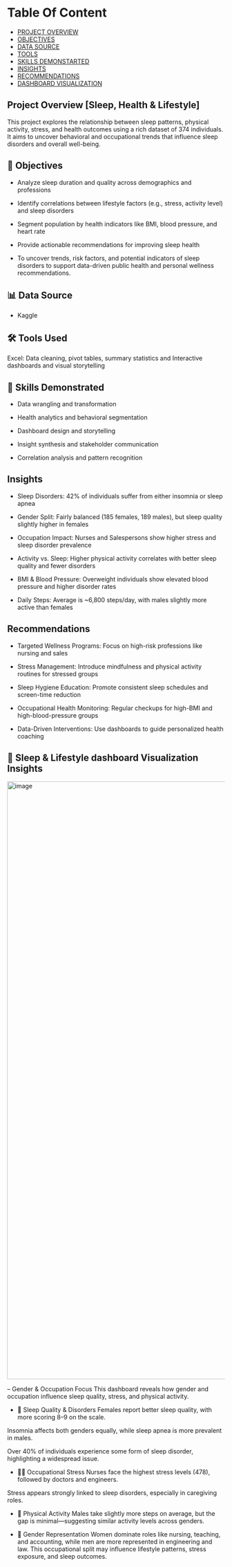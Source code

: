 # Table Of Content

- [PROJECT OVERVIEW](#project-overview)
- [OBJECTIVES](#objectives)
- [DATA SOURCE](#data-source)
- [TOOLS](#tools)
- [SKILLS DEMONSTARTED](#skills-demonstrated)
- [INSIGHTS](#insights)
- [RECOMMENDATIONS](#recommendations)
- [DASHBOARD VISUALIZATION](dashboard-visualization)
  

## Project Overview [Sleep, Health & Lifestyle]
This project explores the relationship between sleep patterns, physical activity, stress, and health outcomes using a rich dataset of 374 individuals. It aims to uncover behavioral and occupational trends that influence sleep disorders and overall well-being.


## 🎯 Objectives
- Analyze sleep duration and quality across demographics and professions

- Identify correlations between lifestyle factors (e.g., stress, activity level) and sleep disorders

- Segment population by health indicators like BMI, blood pressure, and heart rate

- Provide actionable recommendations for improving sleep health
  
- To uncover trends, risk factors, and potential indicators of sleep disorders to support data-driven public health and personal wellness recommendations.
   

## 📊 Data Source  
- Kaggle
  
  
## 🛠 Tools Used
Excel: Data cleaning, pivot tables, summary statistics and Interactive dashboards and visual storytelling


## 🧠 Skills Demonstrated
- Data wrangling and transformation

- Health analytics and behavioral segmentation

- Dashboard design and storytelling

- Insight synthesis and stakeholder communication

- Correlation analysis and pattern recognition

## Insights
- Sleep Disorders: 42% of individuals suffer from either insomnia or sleep apnea

- Gender Split: Fairly balanced (185 females, 189 males), but sleep quality slightly higher in females

- Occupation Impact: Nurses and Salespersons show higher stress and sleep disorder prevalence

- Activity vs. Sleep: Higher physical activity correlates with better sleep quality and fewer disorders

- BMI & Blood Pressure: Overweight individuals show elevated blood pressure and higher disorder rates

- Daily Steps: Average is ~6,800 steps/day, with males slightly more active than females
  

## Recommendations
- Targeted Wellness Programs: Focus on high-risk professions like nursing and sales

- Stress Management: Introduce mindfulness and physical activity routines for stressed groups

- Sleep Hygiene Education: Promote consistent sleep schedules and screen-time reduction

- Occupational Health Monitoring: Regular checkups for high-BMI and high-blood-pressure groups

- Data-Driven Interventions: Use dashboards to guide personalized health coaching
  
## 🛌 Sleep & Lifestyle dashboard Visualization Insights

<img width="3660" height="1382" alt="image" src="https://github.com/user-attachments/assets/c703cbf0-6d4f-4fed-958b-58924e375947" />

– Gender & Occupation Focus
This dashboard reveals how gender and occupation influence sleep quality, stress, and physical activity.

- 🧠 Sleep Quality & Disorders
Females report better sleep quality, with more scoring 8–9 on the scale.

Insomnia affects both genders equally, while sleep apnea is more prevalent in males.

Over 40% of individuals experience some form of sleep disorder, highlighting a widespread issue.

- 👩‍⚕ Occupational Stress
Nurses face the highest stress levels (478), followed by doctors and engineers.

Stress appears strongly linked to sleep disorders, especially in caregiving roles.

- 👣 Physical Activity
Males take slightly more steps on average, but the gap is minimal—suggesting similar activity levels across genders.

- 👥 Gender Representation
Women dominate roles like nursing, teaching, and accounting, while men are more represented in engineering and law.
This occupational split may influence lifestyle patterns, stress exposure, and sleep outcomes.






